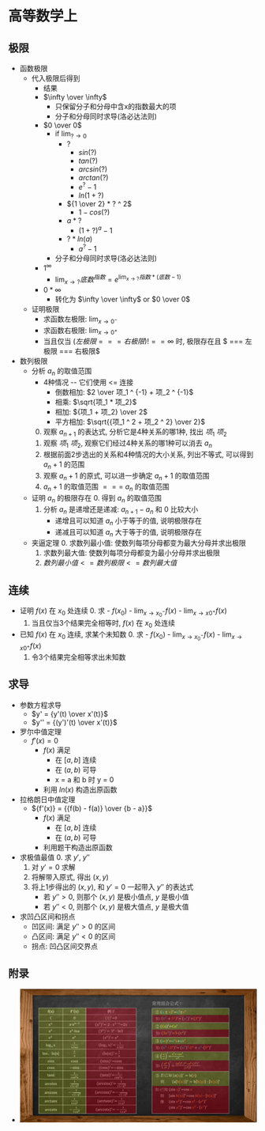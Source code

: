 #   高等数学上
##  极限
-   函数极限
    -   代入极限后得到
        -   结果
        -   $\infty \over \infty$
            -   只保留分子和分母中含x的指数最大的项
            -   分子和分母同时求导(洛必达法则)
        -   $0 \over 0$
            -   if $\lim_{? \to 0}$
                -   $?$
                    -   $sin(?)$
                    -   $tan(?)$
                    -   $arcsin(?)$
                    -   $arctan(?)$
                    -   $e ^ ? - 1$
                    -   $ln(1 + ?)$
                -   ${1 \over 2} * ? ^ 2$
                    -   $1 - cos(?)$
                -   $a * ?$
                    -   $(1 + ?) ^ a - 1$
                -   $? * ln(a)$
                    -   $a ^ ? - 1$
            -   分子和分母同时求导(洛必达法则)
        -   $1 ^ \infty$
            -   ${\lim_{x \to ?}底数 ^ {指数}} = {e ^ {\lim_{x \to ?} 指数 * (底数 - 1)}}$
        -   $0 * \infty$
            -   转化为 $\infty \over \infty$ or $0 \over 0$
    -   证明极限
        -   求函数左极限: $\lim_{x \to 0 ^ -}$
        -   求函数右极限: $\lim_{x \to 0 ^ +}$
        -   当且仅当 $(左极限 === 右极限) !== \infty$ 时,
            极限存在且 $ === 左极限 === 右极限$
-   数列极限
    -   分析 $a_n$ 的取值范围
        -   4种情况 -- 它们使用 <= 连接
            -   倒数相加: $2 \over 项_1 ^ {-1} + 项_2 ^ {-1}$
            -   相乘: $\sqrt{项_1 * 项_2}$
            -   相加: ${项_1 + 项_2} \over 2$
            -   平方相加: $\sqrt{{项_1 ^ 2 + 项_2 ^ 2} \over 2}$
        0.  观察 $a_{n + 1}$ 的表达式, 分析它是4种关系的哪1种, 找出 $项_1$ $项_2$
        1.  观察 $项_1$ $项_2$, 观察它们经过4种关系的哪1种可以消去 $a_n$
        2.  根据前面2步选出的关系和4种情况的大小关系, 列出不等式, 可以得到 $a_n + 1$ 的范围
        3.  观察 $a_n + 1$ 的原式, 可以进一步确定 $a_n + 1$ 的取值范围
        4.   $a_n + 1$ 的取值范围 $===$ $a_n$ 的取值范围
    -   证明 $a_n$ 的极限存在
        0.  得到 $a_n$ 的取值范围
        1.  分析 $a_n$ 是递增还是递减: $a_{n + 1} - a_n$ 和 0 比较大小
            -   递增且可以知道 $a_n$ 小于等于的值, 说明极限存在
            -   递减且可以知道 $a_n$ 大于等于的值, 说明极限存在
    -   夹逼定理
        0.  求数列最小值: 使数列每项分母都变为最大分母并求出极限
        1.  求数列最大值: 使数列每项分母都变为最小分母并求出极限
        2.  $数列最小值 <= 数列极限 <= 数列最大值$

##  连续
-   证明 $f(x)$ 在 $x_0$ 处连续
    0.  求
        -   $f(x_0)$
        -   $\lim_{x \to x_0 ^ -}f(x)$
        -   $\lim_{x \to x0 ^ +}f(x)$
    1.  当且仅当3个结果完全相等时, $f(x)$ 在 $x_0$ 处连续
-   已知 $f(x)$ 在 $x_0$ 连续, 求某个未知数
    0.  求
        -   $f(x_0)$
        -   $\lim_{x \to x_0 ^ -}f(x)$
        -   $\lim_{x \to x0 ^ +}f(x)$
    1.  令3个结果完全相等求出未知数

##  求导
-   参数方程求导
    -   $y' = {y'(t) \over x'(t)}$
    -   $y'' = {(y')'(t) \over x'(t)}$
-   罗尔中值定理
    -   $f'(x) = 0$
        -   $f(x)$ 满足
            -   在 $[a, b]$ 连续
            -   在 $(a, b)$ 可导
            -   x = a 和 b 时 y = 0
        -   利用 $ln(x)$ 构造出原函数
-   拉格朗日中值定理
    -   ${f'(x)} = {{f(b) - f(a)} \over {b - a}}$
        -   $f(x)$ 满足
            -   在 $[a, b]$ 连续
            -   在 $(a, b)$ 可导
        -   利用题干构造出原函数
-   求极值最值
    0.  求 $y'$, $y''$
    1.  对 $y' = 0$ 求解
    2.  将解带入原式, 得出 $(x, y)$
    3.  将上1步得出的 $(x, y)$, 和 $y' = 0$ 一起带入 $y''$ 的表达式
        -   若 $y'' > 0$, 则那个 $(x, y)$ 是极小值点, $y$ 是极小值
        -   若 $y'' < 0$, 则那个 $(x, y)$ 是极大值点, $y$ 是极大值
-   求凹凸区间和拐点
    -   凹区间: 满足 $y'' > 0$ 的区间
    -   凸区间: 满足 $y'' < 0$ 的区间
    -   拐点: 凹凸区间交界点

##  附录
-   <img src = "./math_images/求导.jpg">
